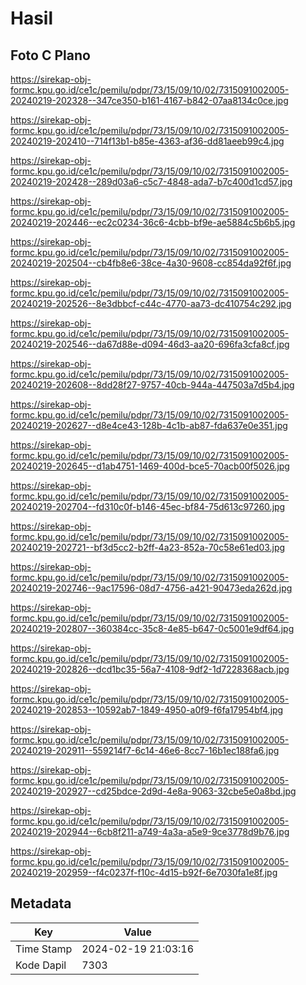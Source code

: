 # Hasil

## Foto C Plano

https://sirekap-obj-formc.kpu.go.id/ce1c/pemilu/pdpr/73/15/09/10/02/7315091002005-20240219-202328--347ce350-b161-4167-b842-07aa8134c0ce.jpg

https://sirekap-obj-formc.kpu.go.id/ce1c/pemilu/pdpr/73/15/09/10/02/7315091002005-20240219-202410--714f13b1-b85e-4363-af36-dd81aeeb99c4.jpg

https://sirekap-obj-formc.kpu.go.id/ce1c/pemilu/pdpr/73/15/09/10/02/7315091002005-20240219-202428--289d03a6-c5c7-4848-ada7-b7c400d1cd57.jpg

https://sirekap-obj-formc.kpu.go.id/ce1c/pemilu/pdpr/73/15/09/10/02/7315091002005-20240219-202446--ec2c0234-36c6-4cbb-bf9e-ae5884c5b6b5.jpg

https://sirekap-obj-formc.kpu.go.id/ce1c/pemilu/pdpr/73/15/09/10/02/7315091002005-20240219-202504--cb4fb8e6-38ce-4a30-9608-cc854da92f6f.jpg

https://sirekap-obj-formc.kpu.go.id/ce1c/pemilu/pdpr/73/15/09/10/02/7315091002005-20240219-202526--8e3dbbcf-c44c-4770-aa73-dc410754c292.jpg

https://sirekap-obj-formc.kpu.go.id/ce1c/pemilu/pdpr/73/15/09/10/02/7315091002005-20240219-202546--da67d88e-d094-46d3-aa20-696fa3cfa8cf.jpg

https://sirekap-obj-formc.kpu.go.id/ce1c/pemilu/pdpr/73/15/09/10/02/7315091002005-20240219-202608--8dd28f27-9757-40cb-944a-447503a7d5b4.jpg

https://sirekap-obj-formc.kpu.go.id/ce1c/pemilu/pdpr/73/15/09/10/02/7315091002005-20240219-202627--d8e4ce43-128b-4c1b-ab87-fda637e0e351.jpg

https://sirekap-obj-formc.kpu.go.id/ce1c/pemilu/pdpr/73/15/09/10/02/7315091002005-20240219-202645--d1ab4751-1469-400d-bce5-70acb00f5026.jpg

https://sirekap-obj-formc.kpu.go.id/ce1c/pemilu/pdpr/73/15/09/10/02/7315091002005-20240219-202704--fd310c0f-b146-45ec-bf84-75d613c97260.jpg

https://sirekap-obj-formc.kpu.go.id/ce1c/pemilu/pdpr/73/15/09/10/02/7315091002005-20240219-202721--bf3d5cc2-b2ff-4a23-852a-70c58e61ed03.jpg

https://sirekap-obj-formc.kpu.go.id/ce1c/pemilu/pdpr/73/15/09/10/02/7315091002005-20240219-202746--9ac17596-08d7-4756-a421-90473eda262d.jpg

https://sirekap-obj-formc.kpu.go.id/ce1c/pemilu/pdpr/73/15/09/10/02/7315091002005-20240219-202807--360384cc-35c8-4e85-b647-0c5001e9df64.jpg

https://sirekap-obj-formc.kpu.go.id/ce1c/pemilu/pdpr/73/15/09/10/02/7315091002005-20240219-202826--dcd1bc35-56a7-4108-9df2-1d7228368acb.jpg

https://sirekap-obj-formc.kpu.go.id/ce1c/pemilu/pdpr/73/15/09/10/02/7315091002005-20240219-202853--10592ab7-1849-4950-a0f9-f6fa17954bf4.jpg

https://sirekap-obj-formc.kpu.go.id/ce1c/pemilu/pdpr/73/15/09/10/02/7315091002005-20240219-202911--559214f7-6c14-46e6-8cc7-16b1ec188fa6.jpg

https://sirekap-obj-formc.kpu.go.id/ce1c/pemilu/pdpr/73/15/09/10/02/7315091002005-20240219-202927--cd25bdce-2d9d-4e8a-9063-32cbe5e0a8bd.jpg

https://sirekap-obj-formc.kpu.go.id/ce1c/pemilu/pdpr/73/15/09/10/02/7315091002005-20240219-202944--6cb8f211-a749-4a3a-a5e9-9ce3778d9b76.jpg

https://sirekap-obj-formc.kpu.go.id/ce1c/pemilu/pdpr/73/15/09/10/02/7315091002005-20240219-202959--f4c0237f-f10c-4d15-b92f-6e7030fa1e8f.jpg


## Metadata

| Key        | Value               |
| ---------- | ------------------- |
| Time Stamp | 2024-02-19 21:03:16 |
| Kode Dapil | 7303                |



